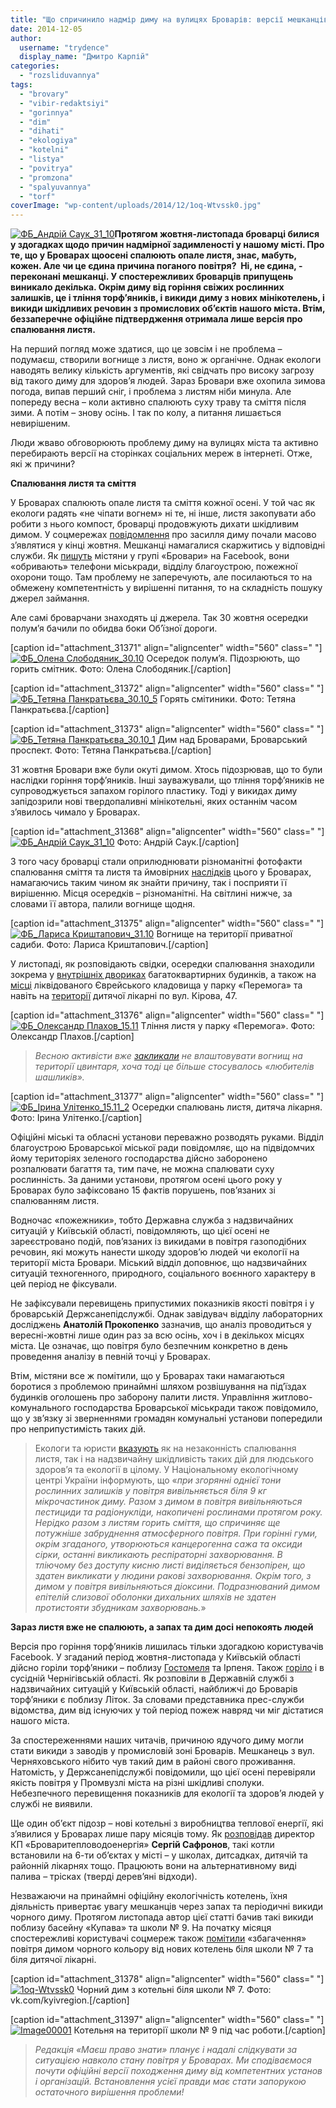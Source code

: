 ```yaml
---
title: "Що спричинило надмір диму на вулицях Броварів: версії мешканців та офіційні коментарі"
date: 2014-12-05
author: 
  username: "trydence"
  display_name: "Дмитро Карпій"
categories: 
  - "rozsliduvannya"
tags: 
  - "brovary"
  - "vibir-redaktsiyi"
  - "gorinnya"
  - "dim"
  - "dihati"
  - "ekologiya"
  - "kotelni"
  - "listya"
  - "povitrya"
  - "promzona"
  - "spalyuvannya"
  - "torf"
coverImage: "wp-content/uploads/2014/12/1oq-Wtvssk0.jpg"
---
```


[![ФБ_Андрій Саук_31_10](https://mpz.brovary.org/wp-content/uploads/2014/12/FB_Andriy-Sauk_31_10.jpg)](https://mpz.brovary.org/wp-content/uploads/2014/12/FB_Andriy-Sauk_31_10.jpg)**Протягом жовтня-листопада броварці билися у здогадках щодо причин надмірної задимленості у нашому місті. Про те, що у Броварах щоосені спалюють опале листя, знає, мабуть, кожен. Але чи це єдина причина поганого повітря?  Ні, не єдина, - переконані мешканці. У спостережливих броварців припущень виникало декілька. Окрім диму від горіння свіжих рослинних залишків, це і тління торф’яників, і викиди диму з нових мінікотелень, і викиди шкідливих речовин з промислових об’єктів нашого міста. Втім, беззаперечне офіційне підтвердження отримала лише версія про спалювання листя.**

На перший погляд може здатися, що це зовсім і не проблема – подумаєш, створили вогнище з листя, воно ж органічне. Однак екологи наводять велику кількість аргументів, які свідчать про високу загрозу від такого диму для здоров’я людей. Зараз Бровари вже охопила зимова погода, випав перший сніг, і проблема з листям ніби минула. Але попереду весна – коли активно спалюють суху траву та сміття після зими. А потім – знову осінь. І так по колу, а питання лишається невирішеним.

Люди жваво обговорюють проблему диму на вулицях міста та активно перебирають версії на сторінках соціальних мереж в інтернеті. Отже, які ж причини?

**Спалювання листя та сміття**

У Броварах спалюють опале листя та сміття кожної осені. У той час як екологи радять «не чіпати вогнем» ні те, ні інше, листя закопувати або робити з нього компост, броварці продовжують дихати шкідливим димом. У соцмережах [повідомлення](https://www.facebook.com/groups/brovary/permalink/922787027751264/) про засилля диму почали масово з’являтися у кінці жовтня. Мешканці намагалися скаржитись у відповідні служби. Як [пишуть](https://www.facebook.com/photo.php?fbid=752420638128036&set=gm.923149021048398&type=1) містяни у групі «Бровари» на Facebook, вони «обривають» телефони міськради, відділу благоустрою, пожежної охорони тощо. Там проблему не заперечують, але посилаються то на обмежену компетентність у вирішенні питання, то на складність пошуку джерел займання.

Але самі броварчани знаходять ці джерела. Так 30 жовтня осередки полум’я бачили по обидва боки Об’їзної дороги.

\[caption id="attachment\_31371" align="aligncenter" width="560" class=" "\][![ФБ_Олена Слободяник_30.10](https://mpz.brovary.org/wp-content/uploads/2014/12/FB_Olena-Slobodyanik_30.10.jpg)](https://mpz.brovary.org/wp-content/uploads/2014/12/FB_Olena-Slobodyanik_30.10.jpg) Осередок полум’я. Підозрюють, що горить смітник. Фото: Олена Слободяник.\[/caption\]

\[caption id="attachment\_31372" align="aligncenter" width="560" class=" "\][![ФБ_Тетяна Панкратьєва_30.10_5](https://mpz.brovary.org/wp-content/uploads/2014/12/FB_Tetyana-Pankratyeva_30.10_5.jpg)](https://mpz.brovary.org/wp-content/uploads/2014/12/FB_Tetyana-Pankratyeva_30.10_5.jpg) Горять смітиники. Фото: Тетяна Панкратьєва.\[/caption\]

\[caption id="attachment\_31373" align="aligncenter" width="560" class=" "\][![ФБ_Тетяна Панкратьєва_30.10_1](https://mpz.brovary.org/wp-content/uploads/2014/12/FB_Tetyana-Pankratyeva_30.10_1.jpg)](https://mpz.brovary.org/wp-content/uploads/2014/12/FB_Tetyana-Pankratyeva_30.10_1.jpg) Дим над Броварами, Броварський проспект. Фото: Тетяна Панкратьєва.\[/caption\]

31 жовтня Бровари вже були окуті димом. Хтось підозрював, що то були наслідки горіння торф’яників. Інші зауважували, що тління торф’яників не супроводжується запахом горілого пластику. Тоді у викидах диму запідозрили нові твердопаливні мінікотельні, яких останнім часом з’явилось чимало у Броварах.

\[caption id="attachment\_31368" align="aligncenter" width="560" class=" "\][![ФБ_Андрій Саук_31_10](https://mpz.brovary.org/wp-content/uploads/2014/12/FB_Andriy-Sauk_31_10.jpg)](https://mpz.brovary.org/wp-content/uploads/2014/12/FB_Andriy-Sauk_31_10.jpg) Фото: Андрій Саук.\[/caption\]

З того часу броварці стали оприлюднювати різноманітні фотофакти спалювання сміття та листя та ймовірних [наслідків](https://www.facebook.com/groups/brovary/permalink/926870377342929/) цього у Броварах, намагаючись таким чином як знайти причину, так і посприяти її вирішенню. Місця осередків – різноманітні. На світлині нижче, за словами її автора, палили вогнище щодня.

\[caption id="attachment\_31375" align="aligncenter" width="560" class=" "\][![ФБ_Лариса Криштапович_31.10](https://mpz.brovary.org/wp-content/uploads/2014/12/FB_Larisa-Krishtapovich_31.10.jpg)](https://mpz.brovary.org/wp-content/uploads/2014/12/FB_Larisa-Krishtapovich_31.10.jpg) Вогнище на території приватної садиби. Фото: Лариса Криштапович.\[/caption\]

У листопаді, як розповідають свідки, осередки спалювання знаходили зокрема у [внутрішніх двориках](https://www.facebook.com/photo.php?fbid=883523701671241&set=gm.930344656995501&type=1) багатоквартирних будинків, а також на [місці](https://www.facebook.com/photo.php?fbid=765978956808341&set=gm.931733450189955&type=1) ліквідованого Єврейського кладовища у парку «Перемога» та навіть на [території](https://www.facebook.com/groups/brovary/permalink/931686586861308/) дитячої лікарні по вул. Кірова, 47.

\[caption id="attachment\_31376" align="aligncenter" width="560" class=" "\][![ФБ_Олександр Плахов_15.11](https://mpz.brovary.org/wp-content/uploads/2014/12/FB_Oleksandr-Plahov_15.11.jpg)](https://mpz.brovary.org/wp-content/uploads/2014/12/FB_Oleksandr-Plahov_15.11.jpg) Тління листя у парку «Перемога». Фото: Олександр Плахов.\[/caption\]

> _Весною активісти вже_ [_закликали_](https://mpz.brovary.org/aktivisti-zaklikali-brovarchan-ne-paliti-vognishha-v-parku-spetsialnimi-tablichkami/) _не влаштовувати вогнищ на території цвинтаря, хоча тоді це більше стосувалось «любителів шашликів»._

\[caption id="attachment\_31377" align="aligncenter" width="560" class=" "\][![ФБ_Ірина Улітенко_15.11_2](https://mpz.brovary.org/wp-content/uploads/2014/12/FB_Irina-Ulitenko_15.11_2.jpg)](https://mpz.brovary.org/wp-content/uploads/2014/12/FB_Irina-Ulitenko_15.11_2.jpg) Осередки спалювань листя, дитяча лікарня. Фото: Ірина Улітенко.\[/caption\]

Офіційні міські та обласні установи переважно розводять руками. Відділ благоустрою Броварської міської ради повідомляє, що на підвідомчих йому територіях зеленого господарства дійсно заборонено розпалювати багаття та, тим паче, не можна спалювати суху рослинність. За даними установи, протягом осені цього року у Броварах було зафіксовано 15 фактів порушень, пов’язаних зі спалюванням листя.

Водночас «пожежники», тобто Державна служба з надзвичайних ситуацій у Київській області, повідомляють, що цієї осені не зареєстровано подій, пов’язаних із викидами в повітря газоподібних речовин, які можуть нанести шкоду здоров’ю людей чи екології на території міста Бровари. Міський відділ доповнює, що надзвичайних ситуацій техногенного, природного, соціального воєнного характеру в цей період не фіксували.

Не зафіксували перевищень припустимих показників якості повітря і у броварській Держсанепідслужбі. Однак завідувач відділу лабораторних досліджень **Анатолій Прокопенко** зазначив, що аналіз проводиться у вересні-жовтні лише один раз за всю осінь, хоч і в декількох місцях міста. Це означає, що повітря було безпечним конкретно в день проведення аналізу в певній точці у Броварах.

Втім, містяни все ж помітили, що у Броварах таки намагаються боротися з проблемою принаймні шляхом розвішування на під’їздах будинків оголошень про заборону палити листя. Управління житлово-комунального господарства Броварської міськради також повідомило, що у зв’язку зі зверненнями громадян комунальні установи попередили про неприпустимість таких дій.

> Екологи та юристи [вказують](https://necu.org.ua/ekolohy-nahaduyut-pro-zaboronu-spalyuvaty-lystya/) як на незаконність спалювання листя, так і на надзвичайну шкідливість таких дій для людського здоров’я та екології в цілому. У Національному екологічному центрі України інформують, що «_при згорянні однієї тони рослинних залишків у повітря вивільняється біля 9 кг мікрочастинок диму. Разом з димом в повітря вивільняються пестициди та радіонукліди, накопичені рослинами протягом року. Нерідко разом з листям горить сміття, що спричиняє ще потужніше забруднення атмосферного повітря. При горінні гуми, окрім згаданого, утворюються канцерогенна сажа та оксиди сірки, останні викликають респіраторні захворювання. В тліючому без доступу кисню листі виділяється бензопірен, що здатен викликати у людини ракові захворювання. Окрім того, з димом у повітря вивільняються діоксини. Подразнюваний димом епітелій слизової оболонки дихальних шляхів не здатен протистояти збудникам захворювань._»

**Зараз листя вже не спалюють, а запах та дим досі непокоять людей**

Версія про горіння торф’яників лишилась тільки здогадкою користувачів Facebook. У згаданий період жовтня-листопада у Київській області дійсно горіли торф’яники – поблизу [Гостомеля](https://www.day.kiev.ua/uk/news/131014-v-kiyivskiy-oblasti-prodovzhuyut-gasiti-torfyaniki) та Ірпеня. Також [горіло](https://www.mtu.gov.ua/uk/news/45977.html) і в сусідній Чернігівській області. Як розповіли в Державній службі з надзвичайних ситуацій у Київській області, найближчі до Броварів торф’яники є поблизу Літок. За словами представника прес-служби відомства, дим від існуючих у той період пожеж навряд чи міг дістатися нашого міста.

За спостереженнями наших читачів, причиною ядучого диму могли стати викиди з заводів у промисловій зоні Броварів. Мешканець з вул. Черняховського нібито чув такий дим в районі свого проживання. Натомість, у Держсанепідслужбі повідомили, що цієї осені перевіряли якість повітря у Промвузлі міста на різні шкідливі сполуки. Небезпечного перевищення показників для екології та здоров’я людей у службі не виявили.

Ще один об’єкт підозр – нові котельні з виробництва теплової енергії, які з’явилися у Броварах лише пару місяців тому. Як [розповідав](https://mpz.brovary.org/u-brovarah-rozpovili-yak-kiyivshhina-mozhe-zaoshhadzhuvati-energoresursi-yak-ekonomlyat-u-nashomu-misti/) директор КП «Броваритепловодоенергія» **Сергій Сафронов**, такі котли встановили на 6-ти об’єктах у місті – у школах, дитсадках, дитячій та районній лікарнях тощо. Працюють вони на альтернативному виді палива – трісках (тверді дерев’яні відходи).

Незважаючи на принаймні офіційну екологічність котелень, їхня діяльність привертає увагу мешканців через запах та періодичні викиди чорного диму. Протягом листопада автор цієї статті бачив такі викиди поблизу басейну «Купава» та школи № 9. На початку місяця спостережливі користувачі соцмереж також [помітили](https://vk.com/wall-1562726_3735) «збагачення» повітря димом чорного кольору від нових котелень біля школи № 7 та біля дитячої лікарні.

\[caption id="attachment\_31378" align="aligncenter" width="560" class=" "\][![1oq-Wtvssk0](https://mpz.brovary.org/wp-content/uploads/2014/12/1oq-Wtvssk0.jpg)](https://mpz.brovary.org/wp-content/uploads/2014/12/1oq-Wtvssk0.jpg) Чорний дим з котельні біля школи № 7. Фото: vk.com/kyivregion.\[/caption\]

\[caption id="attachment\_31397" align="aligncenter" width="560" class=" "\][![Image00001](https://mpz.brovary.org/wp-content/uploads/2014/12/Image00001.jpg)](https://mpz.brovary.org/wp-content/uploads/2014/12/Image00001.jpg) Котельня на території школи № 9 під час роботи.\[/caption\]

> _Редакція «Маєш право знати» планує і надалі слідкувати за ситуацією навколо стану повітря у Броварах. Ми сподіваємося почути офіційні версії походження диму від компетентних установ і організацій. Встановлення усієї правди має стати запорукою остаточного вирішення проблеми!_
